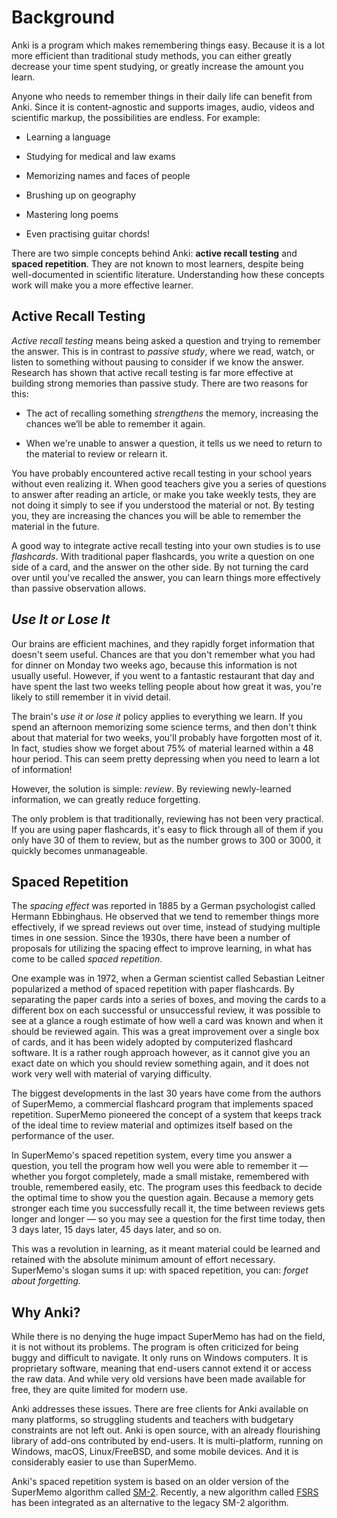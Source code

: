 # Background

<!-- toc -->

Anki is a program which makes remembering things easy. Because it is a
lot more efficient than traditional study methods, you can either
greatly decrease your time spent studying, or greatly increase the
amount you learn.

Anyone who needs to remember things in their daily life can benefit from
Anki. Since it is content-agnostic and supports images, audio, videos
and scientific markup, the possibilities are endless. For
example:

- Learning a language

- Studying for medical and law exams

- Memorizing names and faces of people

- Brushing up on geography

- Mastering long poems

- Even practising guitar chords!

There are two simple concepts behind Anki: **active recall testing** and
**spaced repetition**. They are not known to most learners, despite being well-documented in scientific literature.
Understanding how these concepts work will make you a more effective learner.

## Active Recall Testing

_Active recall testing_ means being asked a question and trying to
remember the answer. This is in contrast to _passive study_, where we
read, watch, or listen to something without pausing to consider if we
know the answer. Research has shown that active recall testing is far
more effective at building strong memories than passive study. There are
two reasons for this:

- The act of recalling something _strengthens_ the memory, increasing
  the chances we’ll be able to remember it again.

- When we're unable to answer a question, it tells us we need to
  return to the material to review or relearn it.

You have probably encountered active recall testing in your school years
without even realizing it. When good teachers give you a series of
questions to answer after reading an article, or make you take weekly
tests, they are not doing it simply to see if you
understood the material or not. By testing you, they are increasing the
chances you will be able to remember the material in the future.

A good way to integrate active recall testing into your own studies is
to use _flashcards_. With traditional paper flashcards, you write a
question on one side of a card, and the answer on the other side. By not
turning the card over until you've recalled the answer, you can
learn things more effectively than passive observation allows.

## _Use It or Lose It_

Our brains are efficient machines, and they rapidly forget information
that doesn't seem useful. Chances are that you don't remember what you
had for dinner on Monday two weeks ago, because this information is not
usually useful. However, if you went to a fantastic restaurant that day and have spent
the last two weeks telling people about how great it was,
you're likely to still remember it in vivid detail.

The brain's _use it or lose it_ policy applies to everything we learn.
If you spend an afternoon memorizing some science terms, and then don't
think about that material for two weeks, you'll probably have forgotten
most of it. In fact, studies show we forget about 75% of material learned
within a 48 hour period. This can seem pretty depressing when you need
to learn a lot of information!

However, the solution is simple: _review_. By reviewing newly-learned
information, we can greatly reduce forgetting.

The only problem is that traditionally, reviewing has not been very practical. If
you are using paper flashcards, it's easy to flick through all of them
if you only have 30 of them to review, but as the number grows to 300 or
3000, it quickly becomes unmanageable.

## Spaced Repetition

The _spacing effect_ was reported in 1885 by a German psychologist called Hermann Ebbinghaus. He
observed that we tend to remember things more effectively, if we spread
reviews out over time, instead of studying multiple times in one
session. Since the 1930s, there have been a number of proposals for
utilizing the spacing effect to improve learning, in what has come to be
called _spaced repetition_.

One example was in 1972, when a German scientist called Sebastian Leitner
popularized a method of spaced repetition with paper flashcards. By
separating the paper cards into a series of boxes, and moving the
cards to a different box on each successful or unsuccessful review, it
was possible to see at a glance a rough estimate of how well a card was
known and when it should be reviewed again. This was a great improvement
over a single box of cards, and it has been widely adopted by
computerized flashcard software. It is a rather rough approach however,
as it cannot give you an exact date on which you should review something
again, and it does not work very well with material of varying
difficulty.

The biggest developments in the last 30 years have come from the authors
of SuperMemo, a commercial flashcard program that implements spaced
repetition. SuperMemo pioneered the concept of a system that keeps track
of the ideal time to review material and optimizes itself based on the
performance of the user.

In SuperMemo's spaced repetition system, every time you answer a
question, you tell the program how well you were able to remember it —
whether you forgot completely, made a small mistake, remembered with
trouble, remembered easily, etc. The program uses this feedback to
decide the optimal time to show you the question again. Because a memory
gets stronger each time you successfully recall it, the time between
reviews gets longer and longer — so you may see a question for the first
time today, then 3 days later, 15 days later, 45 days later, and so on.

This was a revolution in learning, as it meant material could be learned
and retained with the absolute minimum amount of effort necessary.
SuperMemo's slogan sums it up: with spaced repetition, you can: _forget
about forgetting_.

## Why Anki?

While there is no denying the huge impact SuperMemo has had on the
field, it is not without its problems. The program is often criticized
for being buggy and difficult to navigate. It only runs on Windows
computers. It is proprietary software, meaning that end-users cannot extend it
or access the raw data. And while very old versions have been made available
for free, they are quite limited for modern use.

Anki addresses these issues. There are free clients for Anki available
on many platforms, so struggling students and teachers with budgetary
constraints are not left out. Anki is open source, with an already
flourishing library of add-ons contributed by end-users. It is
multi-platform, running on Windows, macOS, Linux/FreeBSD, and some
mobile devices. And it is considerably easier to use than SuperMemo.

Anki's spaced repetition system is based on an older version of the
SuperMemo algorithm called [SM-2](https://faqs.ankiweb.net/what-spaced-repetition-algorithm). Recently, a new algorithm called [FSRS](https://docs.ankiweb.net/deck-options.html?highlight=FSRS#fsrs) has been integrated as an alternative to the legacy SM-2 algorithm.
